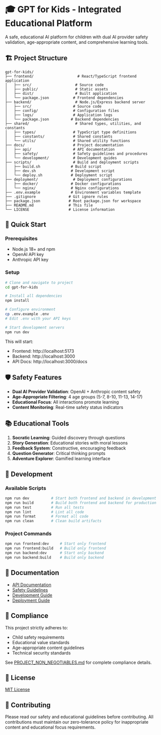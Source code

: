 # 🎓 GPT for Kids - Integrated Educational Platform

A safe, educational AI platform for children with dual AI provider safety validation, age-appropriate content, and comprehensive learning tools.

## 🏗️ Project Structure

```
gpt-for-kids/
├── frontend/                    # React/TypeScript frontend application
│   ├── src/                    # Source code
│   ├── public/                 # Static assets
│   ├── dist/                   # Built application
│   └── package.json           # Frontend dependencies
├── backend/                    # Node.js/Express backend server
│   ├── src/                   # Source code
│   ├── config/                # Configuration files
│   ├── logs/                  # Application logs
│   └── package.json          # Backend dependencies
├── shared/                     # Shared types, utilities, and constants
│   ├── types/                 # TypeScript type definitions
│   ├── constants/             # Shared constants
│   └── utils/                 # Shared utility functions
├── docs/                      # Project documentation
│   ├── api/                   # API documentation
│   ├── safety/                # Safety guidelines and procedures
│   └── development/           # Development guides
├── scripts/                   # Build and deployment scripts
│   ├── build.sh              # Build script
│   ├── dev.sh                # Development script
│   └── deploy.sh             # Deployment script
├── deployment/                # Deployment configurations
│   ├── docker/               # Docker configurations
│   └── nginx/                # Nginx configurations
├── .env.example              # Environment variables template
├── .gitignore               # Git ignore rules
├── package.json             # Root package.json for workspace
├── README.md                # This file
└── LICENSE                  # License information
```

## 🚀 Quick Start

### Prerequisites
- Node.js 18+ and npm
- OpenAI API key
- Anthropic API key

### Setup
```bash
# Clone and navigate to project
cd gpt-for-kids

# Install all dependencies
npm install

# Configure environment
cp .env.example .env
# Edit .env with your API keys

# Start development servers
npm run dev
```

This will start:
- Frontend: http://localhost:5173
- Backend: http://localhost:3000
- API Docs: http://localhost:3000/docs

## 🛡️ Safety Features

- **Dual AI Provider Validation**: OpenAI + Anthropic content safety
- **Age-Appropriate Filtering**: 4 age groups (5-7, 8-10, 11-13, 14-17)
- **Educational Focus**: All interactions promote learning
- **Content Monitoring**: Real-time safety status indicators

## 📚 Educational Tools

1. **Socratic Learning**: Guided discovery through questions
2. **Story Generation**: Educational stories with moral lessons
3. **Feedback System**: Constructive, encouraging feedback
4. **Question Generator**: Critical thinking prompts
5. **Adventure Explorer**: Gamified learning interface

## 🔧 Development

### Available Scripts

```bash
npm run dev          # Start both frontend and backend in development
npm run build        # Build both frontend and backend for production
npm run test         # Run all tests
npm run lint         # Lint all code
npm run format       # Format all code
npm run clean        # Clean build artifacts
```

### Project Commands

```bash
npm run frontend:dev     # Start only frontend
npm run frontend:build   # Build only frontend
npm run backend:dev      # Start only backend
npm run backend:build    # Build only backend
```

## 📖 Documentation

- [API Documentation](./docs/api/README.md)
- [Safety Guidelines](./docs/safety/SAFETY_GUIDELINES.md)
- [Development Guide](./docs/development/DEVELOPMENT.md)
- [Deployment Guide](./docs/deployment/DEPLOYMENT.md)

## 🎯 Compliance

This project strictly adheres to:
- Child safety requirements
- Educational value standards
- Age-appropriate content guidelines
- Technical security standards

See [PROJECT_NON_NEGOTIABLES.md](./docs/PROJECT_NON_NEGOTIABLES.md) for complete compliance details.

## 📄 License

[MIT License](./LICENSE)

## 🤝 Contributing

Please read our safety and educational guidelines before contributing. All contributions must maintain our zero-tolerance policy for inappropriate content and educational focus requirements.
